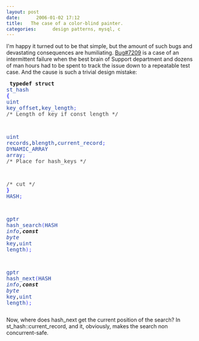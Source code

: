 ```yaml
---
layout: post
date:      2006-01-02 17:12
title:   The case of a color-blind painter.
categories:      design patterns, mysql, c
---
```


I'm happy it turned out to be that simple, but the amount of such bugs and devastating consequences are humiliating.
<a href="http://bugs.mysql.com/7209">Bug#7209</a> is a case of an intermittent failure when the best brain of Support department and dozens of man hours had to be spent to track the issue down to a repeatable test case. And the cause is such a trivial design mistake:
<lj-cut><pre>
<strong>typedef</strong> <strong>struct</strong> <font color="#2040a0">st_hash</font> <font color="4444FF"><strong>{</strong></font>
  <font color="#2040a0">uint</font> <font color="#2040a0">key_offset</font>,<font color="#2040a0">key_length</font><font color="4444FF">;</font>           <font color="#444444">/* Length of key if const length */</font>

  <font color="#2040a0">uint</font> <font color="#2040a0">records</font>,<font color="#2040a0">blength</font>,<font color="#2040a0">current_record</font><font color="4444FF">;</font>
  <font color="#2040a0">DYNAMIC_ARRAY</font> <font color="#2040a0">array</font><font color="4444FF">;</font>                          <font color="#444444">/* Place for hash_keys */</font>

  <font color="#444444">/* cut */</font>
<font color="4444FF"><strong>}</strong></font> <font color="#2040a0">HASH</font><font color="4444FF">;</font>

<font color="#2040a0">gptr</font> <font color="#2040a0">hash_search</font><font color="4444FF">(</font><font color="#2040a0">HASH</font> <font color="4444FF">*</font><font color="#2040a0">info</font>,<strong>const</strong> <font color="#2040a0">byte</font> <font color="4444FF">*</font><font color="#2040a0">key</font>,<font color="#2040a0">uint</font> <font color="#2040a0">length</font><font color="4444FF">)</font><font color="4444FF">;</font>

<font color="#2040a0">gptr</font> <font color="#2040a0">hash_next</font><font color="4444FF">(</font><font color="#2040a0">HASH</font> <font color="4444FF">*</font><font color="#2040a0">info</font>,<strong>const</strong> <font color="#2040a0">byte</font> <font color="4444FF">*</font><font color="#2040a0">key</font>,<font color="#2040a0">uint</font> <font color="#2040a0">length</font><font color="4444FF">)</font><font color="4444FF">;</font>
</pre>
Now, where does hash_next get the current position of the search? In st_hash::current_record, and it, obviously, makes the search non concurrent-safe.
